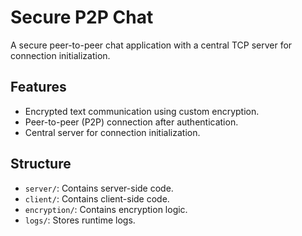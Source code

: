 # Secure P2P Chat
A secure peer-to-peer chat application with a central TCP server for connection initialization.

## Features
- Encrypted text communication using custom encryption.
- Peer-to-peer (P2P) connection after authentication.
- Central server for connection initialization.

## Structure
- `server/`: Contains server-side code.
- `client/`: Contains client-side code.
- `encryption/`: Contains encryption logic.
- `logs/`: Stores runtime logs.
